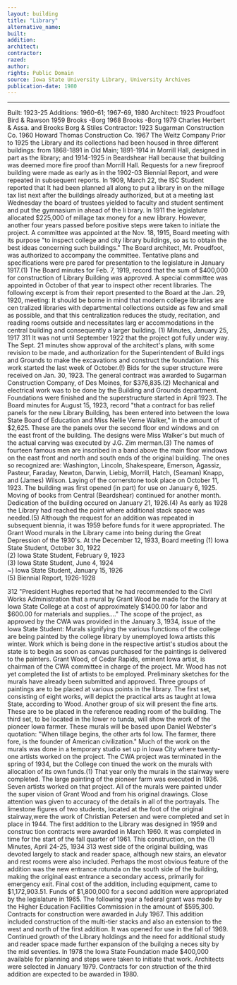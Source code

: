 ```yaml
---
layout: building
title: "Library"
alternative_name: 
built: 
addition:
architect: 
contractor: 
razed: 
author:
rights: Public Domain
source: Iowa State University Library, University Archives
publication-date: 1980 
---
```

---

Built: 1923-25 Additions: 1960-61; 1967-69, 1980 
Architect: 1923 Proudfoot Bird & Rawson 1959 Brooks -Borg 1968 Brooks -Borg 1979 Charles Herbert & Assa. and Brooks Borg & 
Stiles 
Contractor: 1923 Sugarman Construction Co. 1960 Howard Thomas Construction Co. 1967 The Weitz Company 
Prior to 1925 the Library and its collections had been housed in three different buildings: from 1868-1891 in Old Main; 1891-1914 in Morrill Hall, designed in part as the library; and 1914-1925 in Beardshear Hall because that building was deemed more fire proof than Morrill Hall. 
Requests for a new fireproof building were made as early as in the 1902-03 Biennial Report, and were repeated in subsequent reports. In 1909, March 22, the ISC Student reported that 
It had been planned all along to put a library in on the millage tax list next after the buildings already authorized, but at a meeting last Wednesday the board of trustees yielded to faculty and student sentiment and put the gymnasium in ahead of the li brary. 
In 1911 the legislature allocated $225,000 of millage tax money for a new library. However, another four years passed before positive steps were taken to initiate the project. A committee was appointed at the Nov. 18, 1915, Board meeting with its purpose "to inspect college and city library buildings, so as to obtain the best ideas concerning such buildings." The Board architect, Mr. Proudfoot, was authorized to accompany the committee. Tentative plans and specifications were pre pared for presentation to the legislature in January 1917.(1) The Board minutes for Feb. 7, 1919, record that the sum of $400,000 for construction of Library Building was approved. A special committee was appointed in October of that year to inspect other recent libraries. The following excerpt is from their report presented to the Board at the Jan. 29, 1920, meeting: 
It should be borne in mind that modern college libraries are cen tralized libraries with departmental collections outside as few and small as possible, and that this centralization reduces the study, recitation, and reading rooms outside and necessitates larg er accommodations in the central building and consequently a larger building. 
(1) Minutes, January 25, 1917 
311 
It was not until September 1922 that the project got fully under way. The Sept. 21 minutes show approval of the architect's plans, with some revision to be made, and authorization for the Superintendent of Build ings and Grounds to make the excavations and construct the foundation. This work started the last week of October.(!) Bids for the super structure were received on Jan. 30, 1923. The general contract was awarded to Sugarman Construction Company, of Des Moines, for $376,835.(2) Mechanical and electrical work was to be done by the Building and Grounds department. Foundations were finished and the superstructure started in April 1923. 
The Board minutes for August 15, 1923, record "that a contract for bas relief panels for the new Library Building, has been entered into between the Iowa State Board of Education and Miss Nellie Verne Walker," in the amount of $2,625. These are the panels over the second floor end windows and on the east front of the building. The designs were Miss Walker's but much of the actual carving was executed by J.G. Zim merman.(3) 
The names of fourteen famous men are inscribed in a band above the main floor windows on the east front and north and south ends of the original building. The ones so recognized are: Washington, Lincoln, Shakespeare, Emerson, Agassiz, Pasteur, Faraday, Newton, Darwin, Liebig, Morrill, Hatch, (Seaman) Knapp, and (James) Wilson. 
Laying of the cornerstone took place on October 11, 1923. 
The building was first opened (in part) for use on January 6, 1925. Moving of books from Central (Beardshear) continued for another month. Dedication of the building occured on January 21, 1926.(4) 
As early as 1928 the Library had reached the point where additional stack space was needed.(5) Although the request for an addition was repeated in subsequent biennia, it was 1959 before funds for it were appropriated. 
The Grant Wood murals in the Library came into being during the Great Depression of the 1930's. At the December 12, 1933, Board meeting 
(1)  Iowa State Student,  October  30, 1922  
(2)  Iowa State Student, February 9,  1923  
(3)  Iowa State Student,  June  4,  1924  
~)  Iowa State Student,  January 15,  1926  
(5)  Biennial Report,  1926-1928  

312 
"President Hughes reported that he had recommended to the Civil Works Administration that a mural by Grant Wood be made for the library at Iowa State College at a cost of approximately $1400.00 for labor and $600.00 for materials and supplies...." The scope of the project, as approved by the CWA was provided in the January 3, 1934, issue of the Iowa State Student: 
Murals signifying the various functions of the college are being painted by the college library by unemployed Iowa artists this winter. Work which is being done in the respective artist's studios about the state is to begin as soon as canvas purchased for the paintings is delivered to the painters. 
Grant Wood, of Cedar Rapids, eminent Iowa artist, is chairman of the CWA committee in charge of the project. Mr. Wood has not yet completed the list of artists to be employed. 
Preliminary sketches for the murals have already been submitted and approved. Three groups of paintings are to be placed at various points in the library. The first set, consisting of eight works, will depict the practical arts as taught at Iowa State, according to Wood. Another group of six will present the fine arts. These are to be placed in the reference reading room of the building. The third set, to be located in the lower ro tunda, will show the work of the pioneer Iowa farmer. 
These murals will be based upon Daniel Webster's quotation: "When tillage begins, the other arts fol low. The farmer, there fore, is the founder of American civilization." 
Much of the work on the murals was done in a temporary studio set up in Iowa City where twenty-one artists worked on the project. The CWA project was terminated in the spring of 1934, but the College con tinued the work on the murals with allocation of its own funds.(1) That year only the murals in the stairway were completed. The large painting of the pioneer farm was executed in 1936. Seven artists worked on that project. All of the murals were painted under the super vision of Grant Wood and from his original drawings. Close attention was given to accuracy of the details in all of the portrayals. 
The limestone figures of two students, located at the foot of the original stairway,were the work of Christian Petersen and were completed and set in place in 1944. 
The first addition to the Library was designed in 1959 and construc tion contracts were awarded in March 1960. It was completed in time for the start of the fall quarter of 1961. This construction, on the 
(1) Minutes, April 24-25, 1934 
313 
west side of the original building, was devoted largely to stack and reader space, although new stairs, an elevator and rest rooms were also included. Perhaps the most obvious feature of the addition was the new entrance rotunda on the south side of the building, making the original east entrance a secondary access, primarily for emergency exit. Final cost of the addition, including equipment, came to $1,172,903.51. 
Funds of $1,800,000 for a second addition were appropriated by the legislature in 1965. The following year a federal grant was made by the Higher Education Facilities Commission in the amount of $595,300. Contracts for construction were awarded in July 1967. This addition included construction of the multi-tier stacks and also an extension to the west and north of the first addition. It was opened for use in the fall of 1969. 
Continued growth of the Library holdings and the need for additional study and reader space made further expansion of the builqing a neces sity by the mid seventies. In 1978 the Iowa State Foundation made $400,000 available for planning and steps were taken to initiate that work. Architects were selected in January 1979. Contracts for con struction of the third addition are expected to be awarded in 1980.